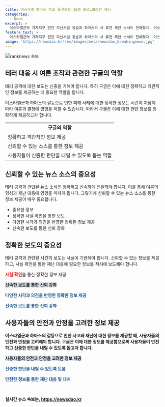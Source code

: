 ```yaml
---
title: 이스라엘 하마스 학교 폭격으로 16명 희생…협상안 제시
categories:
  - News
excerpt: >
  이스라엘군의 가자지구 민간 피난시설 공습과 하마스의 새 휴전 제안 소식이 전해졌다. 이스라엘의 해명과 하마스의 고집, 두 사이드의 주장이 대립되는 가운데 휴전 협상은 중재국의 개입으로 새로운 희망을 안고 있다. 이스라엘군의 조치 주장과 하마스의 휴전안 내용이 주목받는 가운데, 국제사회의 관심이 집중되고 있다. #가자전쟁 #이스라엘 #하마스 #국제정세
feature_text: >
  이스라엘군의 가자지구 민간 피난시설 공습과 하마스의 새 휴전 제안 소식이 전해졌다. 이스라엘의 해명과 하마스의 고집, 두 사이드의 주장이 대립되는 가운데 휴전 협상은 중재국의 개입으로 새로운 희망을 안고 있다. 이스라엘군의 조치 주장과 하마스의 휴전안 내용이 주목받는 가운데, 국제사회의 관심이 집중되고 있다. #가자전쟁 #이스라엘 #하마스 #국제정세
image: 'https://newsdao.kr/res/images/meta/newsdao_breakingnews.jpg'
---
```


<p><img src="https://newsdao.kr/res/images/meta/newsdao_breakingnews.jpg" alt="ranknews 속보" /></p>

<h2 data-ke-size="size26">테러 대응 시 여론 조작과 관련한 구글의 역할</h2>

<p data-ke-size="size16">테러 공격에 대한 보도는 신중을 기해야 합니다. 특히 구글은 이에 대한 정확하고 객관적인 정보를 제공하는 데 중요한 역할을 합니다.</p>

<p data-ke-size="size16">이스라엘군과 하마스의 갈등으로 인한 피해 사례에 대한 정확한 정보는 시간이 지남에 따라 여론과 결정에 영향을 미칠 수 있습니다. 따라서 구글은 이에 대한 관련 정보를 정확하게 제공하고자 합니다.</p>

<table>
  <tr>
    <td style="text-align: center; height: 17px;"><b>구글의 역할</b></td>
  </tr>
  <tr>
    <td>정확하고 객관적인 정보 제공</td>
  </tr>
  <tr>
    <td>신뢰할 수 있는 소스를 통한 정보 제공</td>
  </tr>
  <tr>
    <td>사용자들이 신중한 판단을 내릴 수 있도록 돕는 역할</td>
  </tr>
</table>

<h2 data-ke-size="size26">신뢰할 수 있는 뉴스 소스의 중요성</h2>

<p data-ke-size="size16">테러 공격과 관련된 뉴스 소식은 정확하고 신속하게 전달돼야 합니다. 이를 통해 여론의 형성과 재난 대응에 영향을 미치게 됩니다. 그렇기에 신뢰할 수 있는 뉴스 소스를 통한 정보 제공이 매우 중요합니다.</p>

<ul>
  <li>중요한 정보</li>
  <li>정확한 사실 확인을 통한 보도</li>
  <li>다양한 시각과 의견을 반영한 정확한 정보 제공</li>
  <li>신속한 보도를 통한 신뢰 강화</li>
</ul>

<h2 data-ke-size="size26">정확한 보도의 중요성</h2>

<p data-ke-size="size16">테러 공격과 관련된 사건의 보도는 사실에 기반해야 합니다. 신뢰할 수 있는 정보를 제공하고, 사실 확인을 통한 재난 대응에 필요한 정보를 적시에 보도해야 합니다.</p>

<p data-ke-size="size16"><b><span style="color: #ee2323;">사실 확인</span></b>을 통한 정확한 정보 제공</p>

<p data-ke-size="size16"><b><span style="background-color: #21538527;">신속한 보도를 통한 신뢰 강화</span></b></p>

<p data-ke-size="size16"><b><span style="color: #1a5490;">다양한 시각과 의견을 반영한 정확한 정보 제공</span><b></p>

<p data-ke-size="size16"><b><span style="color: #1a5490;">신속한 보도를 통한 신뢰 강화</span><b></p>

<h2 data-ke-size="size26">사용자들의 안전과 안정을 고려한 정보 제공</h2>

<p data-ke-size="size16">이스라엘군과 하마스의 갈등으로 인한 사고와 재난에 대한 정보를 제공할 때, 사용자들의 안전과 안정을 고려해야 합니다. 구글은 이에 대한 정보를 제공함으로써 사용자들이 안전하고 신중한 판단을 내릴 수 있도록 돕고자 합니다.</p>

<p data-ke-size="size16"><b><span style="background-color: #21538527;">사용자들의 안전과 안정을 고려한 정보 제공</span></b></p>

<p data-ke-size="size16"><b><span style="color: #1a5490;">신중한 판단을 내릴 수 있도록 도움</span><b></p>

<p data-ke-size="size16"><b><span style="color: #1a5490;">안전한 정보를 통한 재난 대응 및 대처</span><b></p>

<p data-ke-size="size16">&nbsp;</p>
실시간 뉴스 속보는, <a href="https://newsdao.kr" rel="dofollow">https://newsdao.kr</a>


